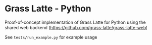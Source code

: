 # Grass Latte - Python

Proof-of-concept implementation of Grass Latte for Python using the shared web backend 
(https://github.com/grass-latte/grass-latte-web)

See `tests/run_example.py` for example usage